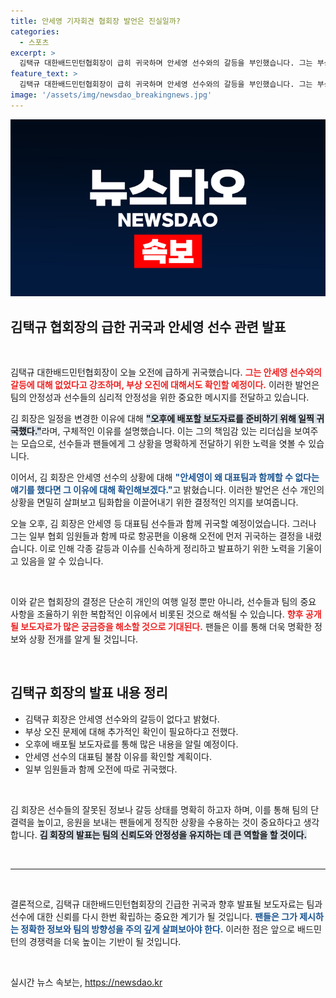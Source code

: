 ```yaml
---
title: 안세영 기자회견 협회장 발언은 진실일까?
categories:
  - 스포츠
excerpt: >
  김택규 대한배드민턴협회장이 급히 귀국하며 안세영 선수와의 갈등을 부인했습니다. 그는 부상 오진 문제를 확인하겠다고 밝혔고, 오후에 발표할 보도자료를 예고하며 뜨거운 관심을 유도했습니다.
feature_text: >
  김택규 대한배드민턴협회장이 급히 귀국하며 안세영 선수와의 갈등을 부인했습니다. 그는 부상 오진 문제를 확인하겠다고 밝혔고, 오후에 발표할 보도자료를 예고하며 뜨거운 관심을 유도했습니다.
image: '/assets/img/newsdao_breakingnews.jpg'
---
```


<p><img src="/assets/img/newsdao_breakingnews.jpg" alt="cryptoinkorea 속보" /></p>

<h2 data-ke-size="size26">김택규 협회장의 급한 귀국과 안세영 선수 관련 발표</h2>

<p data-ke-size="size16">&nbsp;</p>

<p>김택규 대한배드민턴협회장이 오늘 오전에 급하게 귀국했습니다. <b><span style="color: #ee2323;">그는 안세영 선수와의 갈등에 대해 없었다고 강조하며, 부상 오진에 대해서도 확인할 예정이다.</span></b> 이러한 발언은 팀의 안정성과 선수들의 심리적 안정성을 위한 중요한 메시지를 전달하고 있습니다. </p>

<p>김 회장은 일정을 변경한 이유에 대해 <b><span style="background-color: #21538527;">"오후에 배포할 보도자료를 준비하기 위해 일찍 귀국했다."</span></b>라며, 구체적인 이유를 설명했습니다. 이는 그의 책임감 있는 리더십을 보여주는 모습으로, 선수들과 팬들에게 그 상황을 명확하게 전달하기 위한 노력을 엿볼 수 있습니다. </p>

<p>이어서, 김 회장은 안세영 선수의 상황에 대해 <b><span style="color: #1a5490;">"안세영이 왜 대표팀과 함께할 수 없다는 얘기를 했다면 그 이유에 대해 확인해보겠다."</span></b>고 밝혔습니다. 이러한 발언은 선수 개인의 상황을 면밀히 살펴보고 팀화합을 이끌어내기 위한 결정적인 의지를 보여줍니다. </p>

<p>오늘 오후, 김 회장은 안세영 등 대표팀 선수들과 함께 귀국할 예정이었습니다. 그러나 그는 일부 협회 임원들과 함께 따로 항공편을 이용해 오전에 먼저 귀국하는 결정을 내렸습니다. 이로 인해 각종 갈등과 이슈를 신속하게 정리하고 발표하기 위한 노력을 기울이고 있음을 알 수 있습니다. </p>

<p data-ke-size="size16">&nbsp;</p>

<p>이와 같은 협회장의 결정은 단순히 개인의 여행 일정 뿐만 아니라, 선수들과 팀의 중요 사항을 조율하기 위한 복합적인 이유에서 비롯된 것으로 해석될 수 있습니다. <b><span style="color: #ee2323;">향후 공개될 보도자료가 많은 궁금증을 해소할 것으로 기대된다.</span></b> 팬들은 이를 통해 더욱 명확한 정보와 상황 전개를 알게 될 것입니다.</p>

<p data-ke-size="size16">&nbsp;</p>

<h2 data-ke-size="size26">김택규 회장의 발표 내용 정리</h2>

<ul>
    <li>김택규 회장은 안세영 선수와의 갈등이 없다고 밝혔다.</li>
    <li>부상 오진 문제에 대해 추가적인 확인이 필요하다고 전했다.</li>
    <li>오후에 배포될 보도자료를 통해 많은 내용을 알릴 예정이다.</li>
    <li>안세영 선수의 대표팀 불참 이유를 확인할 계획이다.</li>
    <li>일부 임원들과 함께 오전에 따로 귀국했다.</li>
</ul>

<p data-ke-size="size16">&nbsp;</p>

<p>김 회장은 선수들의 잘못된 정보나 갈등 상태를 명확히 하고자 하며, 이를 통해 팀의 단결력을 높이고, 응원을 보내는 팬들에게 정직한 상황을 수용하는 것이 중요하다고 생각합니다. <b><span style="background-color: #21538527;">김 회장의 발표는 팀의 신뢰도와 안정성을 유지하는 데 큰 역할을 할 것이다.</span></b> </p>

<p data-ke-size="size16">&nbsp;</p>

<hr>

<p data-ke-size="size16">&nbsp;</p>

<p>결론적으로, 김택규 대한배드민턴협회장의 긴급한 귀국과 향후 발표될 보도자료는 팀과 선수에 대한 신뢰를 다시 한번 확립하는 중요한 계기가 될 것입니다. <b><span style="color: #1a5490;">팬들은 그가 제시하는 정확한 정보와 팀의 방향성을 주의 깊게 살펴보아야 한다.</span></b> 이러한 점은 앞으로 배드민턴의 경쟁력을 더욱 높이는 기반이 될 것입니다. </p>

<p data-ke-size="size16">&nbsp;</p>
실시간 뉴스 속보는, <a href="https://newsdao.kr" rel="dofollow">https://newsdao.kr</a>


